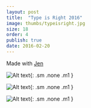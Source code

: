 ```yaml
---
layout: post
title:  "Type is Right 2016"
image: thumbs/typeisright.jpg
size: 18
order: 4
publish: true
date: 2016-02-20
---
```


Made with [Jen](http://jen.cool)

![Alt text]( {{site.urlimg}}type1.jpg ){: .sm .none .m1 }

![Alt text]( {{site.urlimg}}type2.jpg ){: .sm .none .m1 }

![Alt text]( {{site.urlimg}}typeisright.jpg ){: .sm .none .m1 }
